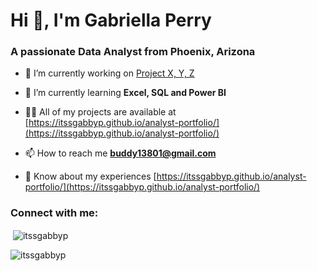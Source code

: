 <h1 align="left">Hi 👋, I'm Gabriella Perry</h1>
<h3 align="left">A passionate Data Analyst from Phoenix, Arizona</h3>

- 🔭 I’m currently working on [Project X, Y, Z](https://itssgabbyp.github.io/analyst-portfolio/)

- 🌱 I’m currently learning **Excel, SQL and Power BI**

- 👨‍💻 All of my projects are available at [https://itssgabbyp.github.io/analyst-portfolio/](https://itssgabbyp.github.io/analyst-portfolio/)

- 📫 How to reach me **buddy13801@gmail.com**

- 📄 Know about my experiences [https://itssgabbyp.github.io/analyst-portfolio/](https://itssgabbyp.github.io/analyst-portfolio/)

<h3 align="left">Connect with me:</h3>
<p align="left">
</p>

<p>&nbsp;<img align="center" src="https://github-readme-stats.vercel.app/api?username=itssgabbyp&show_icons=true&locale=en" alt="itssgabbyp" /></p>

<p><img align="center" src="https://github-readme-streak-stats.herokuapp.com/?user=itssgabbyp&" alt="itssgabbyp" /></p>
